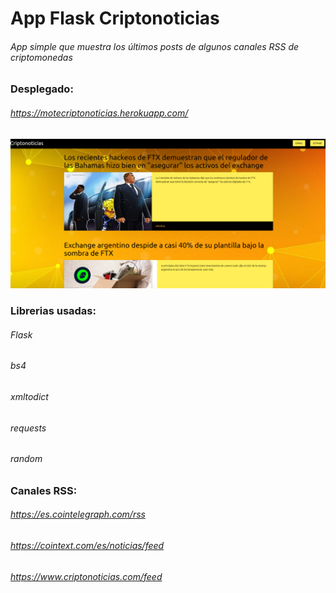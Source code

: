 # App Flask Criptonoticias
###### App simple que muestra los últimos posts de algunos canales RSS de criptomonedas
### Desplegado:
###### https://motecriptonoticias.herokuapp.com/
![Screenshot](screenshots/criptonoticias.png)
### Librerias usadas:
###### Flask
###### bs4
###### xmltodict
###### requests
###### random
### Canales RSS:
###### https://es.cointelegraph.com/rss
###### https://cointext.com/es/noticias/feed
###### https://www.criptonoticias.com/feed
